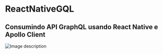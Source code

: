 # ReactNativeGQL

## Consumindo API GraphQL usando React Native e Apollo Client

![Image description](https://dev-to-uploads.s3.amazonaws.com/uploads/articles/hsvjguynwyjvluw5rwtn.png)
